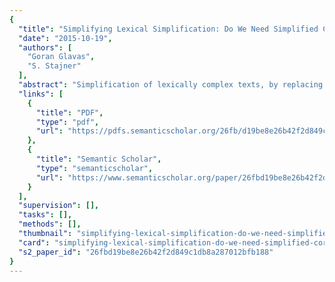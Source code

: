 ```yaml
---
{
  "title": "Simplifying Lexical Simplification: Do We Need Simplified Corpora?",
  "date": "2015-10-19",
  "authors": [
    "Goran Glavas",
    "S. Stajner"
  ],
  "abstract": "Simplification of lexically complex texts, by replacing complex words with their simpler synonyms, helps non-native speakers, children, and language-impaired people understand text better. Recent lexical simplification methods rely on manually simplified corpora, which are expensive and time-consuming to build. We present an unsupervised approach to lexical simplification that makes use of the most recent word vector representations and requires only regular corpora. Results of both automated and human evaluation show that our simple method is as effective as systems that rely on simplified corpora.",
  "links": [
    {
      "title": "PDF",
      "type": "pdf",
      "url": "https://pdfs.semanticscholar.org/26fb/d19be8e26b42f2d849c1db8a287012bfb188.pdf"
    },
    {
      "title": "Semantic Scholar",
      "type": "semanticscholar",
      "url": "https://www.semanticscholar.org/paper/26fbd19be8e26b42f2d849c1db8a287012bfb188"
    }
  ],
  "supervision": [],
  "tasks": [],
  "methods": [],
  "thumbnail": "simplifying-lexical-simplification-do-we-need-simplified-corpora-thumb.jpg",
  "card": "simplifying-lexical-simplification-do-we-need-simplified-corpora-card.jpg",
  "s2_paper_id": "26fbd19be8e26b42f2d849c1db8a287012bfb188"
}
---
```


